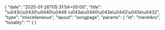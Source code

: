 {
    "date": "2025-01-26T05:31:54+00:00",
    "title": "\u043c\u0430\u0440\u0448 \u043a\u0440\u043e\u0442\u043e\u0432",
    "type": "miscellaneous",
    "layout": "songpage",
    "params": {
        "id": "marshkro",
        "tonality": ""
    }
}